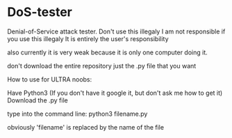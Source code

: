 # DoS-tester
Denial-of-Service attack tester.
Don't use this illegaly
I am not responsible if you use this illegaly
It is entirely the user's responsibility

also currently it is very weak because it is only one computer doing it.

don't download the entire repository just the .py file that you want

How to use for ULTRA noobs:

Have Python3 (If you don't have it google it, but don't ask me how to get it)
Download the .py file

type into the command line:
python3 filename.py

obviously 'filename' is replaced by the name of the file
